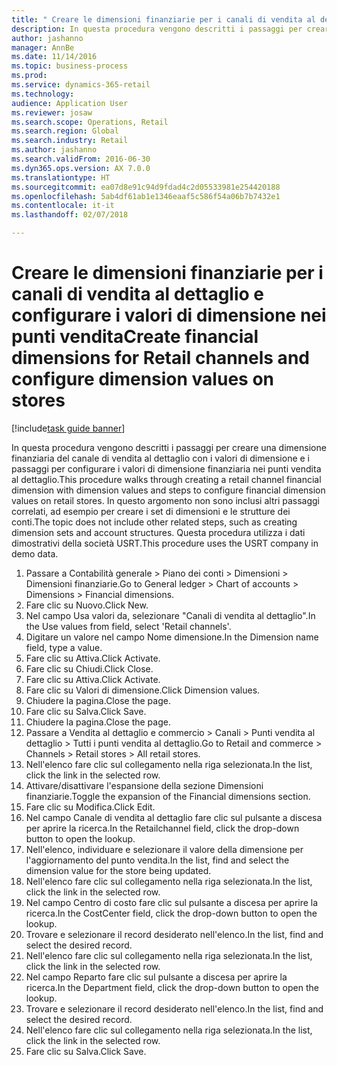 ```yaml
--- 
title: " Creare le dimensioni finanziarie per i canali di vendita al dettaglio e configurare i valori di dimensione nei punti vendita"
description: In questa procedura vengono descritti i passaggi per creare una dimensione finanziaria del canale di vendita al dettaglio con i valori di dimensione e i passaggi per configurare i valori di dimensione finanziaria nei punti vendita al dettaglio.
author: jashanno
manager: AnnBe
ms.date: 11/14/2016
ms.topic: business-process
ms.prod: 
ms.service: dynamics-365-retail
ms.technology: 
audience: Application User
ms.reviewer: josaw
ms.search.scope: Operations, Retail
ms.search.region: Global
ms.search.industry: Retail
ms.author: jashanno
ms.search.validFrom: 2016-06-30
ms.dyn365.ops.version: AX 7.0.0
ms.translationtype: HT
ms.sourcegitcommit: ea07d8e91c94d9fdad4c2d05533981e254420188
ms.openlocfilehash: 5ab4df61ab1e1346eaaf5c586f54a06b7b7432e1
ms.contentlocale: it-it
ms.lasthandoff: 02/07/2018

---
```

# <a name="create-financial-dimensions-for-retail-channels-and-configure-dimension-values-on-stores"></a><span data-ttu-id="b312a-103"> Creare le dimensioni finanziarie per i canali di vendita al dettaglio e configurare i valori di dimensione nei punti vendita</span><span class="sxs-lookup"><span data-stu-id="b312a-103">Create financial dimensions for Retail channels and configure dimension values on stores</span></span>

[!include[task guide banner](../includes/task-guide-banner.md)]

<span data-ttu-id="b312a-104">In questa procedura vengono descritti i passaggi per creare una dimensione finanziaria del canale di vendita al dettaglio con i valori di dimensione e i passaggi per configurare i valori di dimensione finanziaria nei punti vendita al dettaglio.</span><span class="sxs-lookup"><span data-stu-id="b312a-104">This procedure walks through creating a retail channel financial dimension with dimension values and steps to configure financial dimension values on retail stores.</span></span> <span data-ttu-id="b312a-105">In questo argomento non sono inclusi altri passaggi correlati, ad esempio per creare i set di dimensioni e le strutture dei conti.</span><span class="sxs-lookup"><span data-stu-id="b312a-105">The topic does not include other related steps, such as creating dimension sets and account structures.</span></span> <span data-ttu-id="b312a-106">Questa procedura utilizza i dati dimostrativi della società USRT.</span><span class="sxs-lookup"><span data-stu-id="b312a-106">This procedure uses the USRT company in demo data.</span></span>

1. <span data-ttu-id="b312a-107">Passare a Contabilità generale > Piano dei conti > Dimensioni > Dimensioni finanziarie.</span><span class="sxs-lookup"><span data-stu-id="b312a-107">Go to General ledger > Chart of accounts > Dimensions > Financial dimensions.</span></span>
2. <span data-ttu-id="b312a-108">Fare clic su Nuovo.</span><span class="sxs-lookup"><span data-stu-id="b312a-108">Click New.</span></span>
3. <span data-ttu-id="b312a-109">Nel campo Usa valori da, selezionare "Canali di vendita al dettaglio".</span><span class="sxs-lookup"><span data-stu-id="b312a-109">In the Use values from field, select 'Retail channels'.</span></span>
4. <span data-ttu-id="b312a-110">Digitare un valore nel campo Nome dimensione.</span><span class="sxs-lookup"><span data-stu-id="b312a-110">In the Dimension name field, type a value.</span></span>
5. <span data-ttu-id="b312a-111">Fare clic su Attiva.</span><span class="sxs-lookup"><span data-stu-id="b312a-111">Click Activate.</span></span>
6. <span data-ttu-id="b312a-112">Fare clic su Chiudi.</span><span class="sxs-lookup"><span data-stu-id="b312a-112">Click Close.</span></span>
7. <span data-ttu-id="b312a-113">Fare clic su Attiva.</span><span class="sxs-lookup"><span data-stu-id="b312a-113">Click Activate.</span></span>
8. <span data-ttu-id="b312a-114">Fare clic su Valori di dimensione.</span><span class="sxs-lookup"><span data-stu-id="b312a-114">Click Dimension values.</span></span>
9. <span data-ttu-id="b312a-115">Chiudere la pagina.</span><span class="sxs-lookup"><span data-stu-id="b312a-115">Close the page.</span></span>
10. <span data-ttu-id="b312a-116">Fare clic su Salva.</span><span class="sxs-lookup"><span data-stu-id="b312a-116">Click Save.</span></span>
11. <span data-ttu-id="b312a-117">Chiudere la pagina.</span><span class="sxs-lookup"><span data-stu-id="b312a-117">Close the page.</span></span>
12. <span data-ttu-id="b312a-118">Passare a Vendita al dettaglio e commercio > Canali > Punti vendita al dettaglio > Tutti i punti vendita al dettaglio.</span><span class="sxs-lookup"><span data-stu-id="b312a-118">Go to Retail and commerce > Channels > Retail stores > All retail stores.</span></span>
13. <span data-ttu-id="b312a-119">Nell'elenco fare clic sul collegamento nella riga selezionata.</span><span class="sxs-lookup"><span data-stu-id="b312a-119">In the list, click the link in the selected row.</span></span>
14. <span data-ttu-id="b312a-120">Attivare/disattivare l'espansione della sezione Dimensioni finanziarie.</span><span class="sxs-lookup"><span data-stu-id="b312a-120">Toggle the expansion of the Financial dimensions section.</span></span>
15. <span data-ttu-id="b312a-121">Fare clic su Modifica.</span><span class="sxs-lookup"><span data-stu-id="b312a-121">Click Edit.</span></span>
16. <span data-ttu-id="b312a-122">Nel campo Canale di vendita al dettaglio fare clic sul pulsante a discesa per aprire la ricerca.</span><span class="sxs-lookup"><span data-stu-id="b312a-122">In the Retailchannel field, click the drop-down button to open the lookup.</span></span>
17. <span data-ttu-id="b312a-123">Nell'elenco, individuare e selezionare il valore della dimensione per l'aggiornamento del punto vendita.</span><span class="sxs-lookup"><span data-stu-id="b312a-123">In the list, find and select the dimension value for the store being updated.</span></span>
18. <span data-ttu-id="b312a-124">Nell'elenco fare clic sul collegamento nella riga selezionata.</span><span class="sxs-lookup"><span data-stu-id="b312a-124">In the list, click the link in the selected row.</span></span>
19. <span data-ttu-id="b312a-125">Nel campo Centro di costo fare clic sul pulsante a discesa per aprire la ricerca.</span><span class="sxs-lookup"><span data-stu-id="b312a-125">In the CostCenter field, click the drop-down button to open the lookup.</span></span>
20. <span data-ttu-id="b312a-126">Trovare e selezionare il record desiderato nell'elenco.</span><span class="sxs-lookup"><span data-stu-id="b312a-126">In the list, find and select the desired record.</span></span>
21. <span data-ttu-id="b312a-127">Nell'elenco fare clic sul collegamento nella riga selezionata.</span><span class="sxs-lookup"><span data-stu-id="b312a-127">In the list, click the link in the selected row.</span></span>
22. <span data-ttu-id="b312a-128">Nel campo Reparto fare clic sul pulsante a discesa per aprire la ricerca.</span><span class="sxs-lookup"><span data-stu-id="b312a-128">In the Department field, click the drop-down button to open the lookup.</span></span>
23. <span data-ttu-id="b312a-129">Trovare e selezionare il record desiderato nell'elenco.</span><span class="sxs-lookup"><span data-stu-id="b312a-129">In the list, find and select the desired record.</span></span>
24. <span data-ttu-id="b312a-130">Nell'elenco fare clic sul collegamento nella riga selezionata.</span><span class="sxs-lookup"><span data-stu-id="b312a-130">In the list, click the link in the selected row.</span></span>
25. <span data-ttu-id="b312a-131">Fare clic su Salva.</span><span class="sxs-lookup"><span data-stu-id="b312a-131">Click Save.</span></span>



